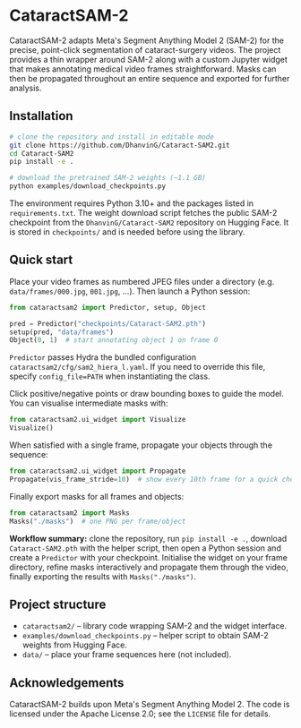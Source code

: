 # CataractSAM-2

CataractSAM-2 adapts Meta's Segment Anything Model 2 (SAM-2) for the
precise, point-click segmentation of cataract-surgery videos.  The project
provides a thin wrapper around SAM-2 along with a custom Jupyter widget
that makes annotating medical video frames straightforward.  Masks can then
be propagated throughout an entire sequence and exported for further
analysis.

## Installation

```bash
# clone the repository and install in editable mode
git clone https://github.com/DhanvinG/Cataract-SAM2.git
cd Cataract-SAM2
pip install -e .

# download the pretrained SAM-2 weights (~1.1 GB)
python examples/download_checkpoints.py
```

The environment requires Python 3.10+ and the packages listed in
`requirements.txt`.  The weight download script fetches the public SAM-2
checkpoint from the `DhanvinG/Cataract-SAM2` repository on Hugging Face.
It is stored in `checkpoints/` and is
needed before using the library.

## Quick start

Place your video frames as numbered JPEG files under a directory
(e.g. `data/frames/000.jpg`, `001.jpg`, …).  Then launch a Python session:

```python
from cataractsam2 import Predictor, setup, Object

pred = Predictor("checkpoints/Cataract-SAM2.pth")
setup(pred, "data/frames")
Object(0, 1)  # start annotating object 1 on frame 0
```

`Predictor` passes Hydra the bundled configuration
`cataractsam2/cfg/sam2_hiera_l.yaml`.  If you need to override this file,
specify `config_file=PATH` when instantiating the class.

Click positive/negative points or draw bounding boxes to guide the model.
You can visualise intermediate masks with:

```python
from cataractsam2.ui_widget import Visualize
Visualize()
```

When satisfied with a single frame, propagate your objects through the
sequence:

```python
from cataractsam2.ui_widget import Propagate
Propagate(vis_frame_stride=10)  # show every 10th frame for a quick check
```

Finally export masks for all frames and objects:

```python
from cataractsam2 import Masks
Masks("./masks")  # one PNG per frame/object
```

**Workflow summary:** clone the repository, run `pip install -e .`, download
`Cataract-SAM2.pth` with the helper script, then open a Python session and
create a `Predictor` with your checkpoint.  Initialise the widget on your
frame directory, refine masks interactively and propagate them through the
video, finally exporting the results with `Masks("./masks")`.

## Project structure

- `cataractsam2/` – library code wrapping SAM-2 and the widget interface.
- `examples/download_checkpoints.py` – helper script to obtain SAM-2
  weights from Hugging Face.
- `data/` – place your frame sequences here (not included).

## Acknowledgements

CataractSAM-2 builds upon Meta's Segment Anything Model 2.  The code is
licensed under the Apache License 2.0; see the `LICENSE` file for details.
